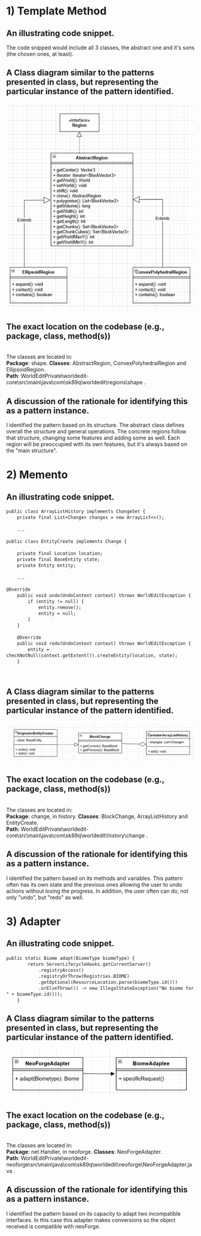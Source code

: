 # 1) Template Method

## An illustrating code snippet.

The code snipped would include all 3 classes, the abstract one and it's sons (the chosen ones, at least). 

## A Class diagram similar to the patterns presented in class, but representing the particular instance of the pattern identified.

![img.png](img.png)

## The exact location on the codebase (e.g., package, class, method(s))

<br/>The classes are located in:
<br/> **Package**: shape. **Classes**: AbstractRegion, ConvexPolyhedralRegion and EllipsoidRegion.
<br/> **Path**: WorldEditPrivate\worldedit-core\src\main\java\com\sk89q\worldedit\regions\shape .

## A discussion of the rationale for identifying this as a pattern instance.

I identified the pattern based on its structure. The abstract class defines overall the structure and general operations.
The concrete regions follow that structure, changing some features and adding some as well. Each region will be preoccupied with
its own features, but it's always based on the "main structure".

# 2) Memento

## An illustrating code snippet.

````
public class ArrayListHistory implements ChangeSet {
    private final List<Change> changes = new ArrayList<>();

    ...

public class EntityCreate implements Change {

    private final Location location;
    private final BaseEntity state;
    private Entity entity;
    
    ...
    
@Override
    public void undo(UndoContext context) throws WorldEditException {
        if (entity != null) {
            entity.remove();
            entity = null;
        }
    }

    @Override
    public void redo(UndoContext context) throws WorldEditException {
        entity = checkNotNull(context.getExtent()).createEntity(location, state);
    }

    
````
## A Class diagram similar to the patterns presented in class, but representing the particular instance of the pattern identified.

![img_1.png](img_1.png)

## The exact location on the codebase (e.g., package, class, method(s))

<br/>The classes are located in:
<br/> **Package**: change, in history. **Classes**: BlockChange, ArrayListHistory and EntityCreate.
<br/> **Path**: WorldEditPrivate\worldedit-core\src\main\java\com\sk89q\worldedit\history\change .

## A discussion of the rationale for identifying this as a pattern instance.

I identified the pattern based on its methods and variables. This pattern often has its own state and the previous ones allowing
the user to undo actions without losing the progress. In addition, the user often can do, not only "undo", but "redo" as well.

# 3) Adapter

## An illustrating code snippet.

````
public static Biome adapt(BiomeType biomeType) {
        return ServerLifecycleHooks.getCurrentServer()
            .registryAccess()
            .registryOrThrow(Registries.BIOME)
            .getOptional(ResourceLocation.parse(biomeType.id()))
            .orElseThrow(() -> new IllegalStateException("No biome for " + biomeType.id()));
    }
````
## A Class diagram similar to the patterns presented in class, but representing the particular instance of the pattern identified.

![img_2.png](img_2.png)

## The exact location on the codebase (e.g., package, class, method(s))

<br/>The classes are located in:
<br/> **Package**: net.Handler, in neoforge. **Classes**: NeoForgeAdapter.
<br/> **Path**: WorldEditPrivate\worldedit-neoforge\src\main\java\com\sk89q\worldedit\neoforge\NeoForgeAdapter.java .

## A discussion of the rationale for identifying this as a pattern instance.

I identified the pattern based on its capacity to adapt two incompatible interfaces. In this case this adapter makes 
conversions so the object received is compatible with neoForge.

